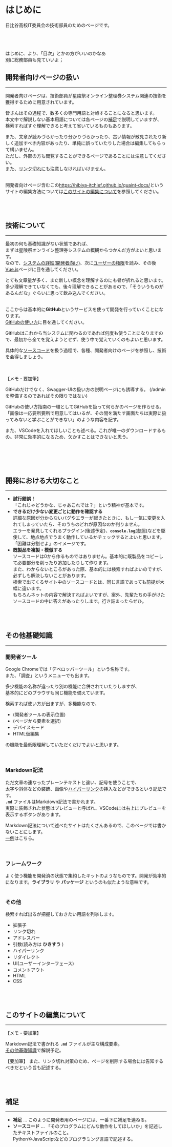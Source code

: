 # はじめに

日比谷高校IT委員会の技術部員のためのページです。  
<br><br><br><br>
はじめに、より、「目次」とかの方がいいのかなあ  
別に総務部員も見ていいよ；
## 開発者向けページの扱い
---

開発者向けページは、技術部員が星陵祭オンライン整理券システム関連の技術を獲得するために用意されています。  

皆さんはその過程で、数多くの専門用語と対峙することになると思います。  
本文中で解説しない基本用語については各ページの[補足](#_9)で説明していますが、  
検索すればすぐ理解できると考えて省いているものもあります。  

また、文章が読みづらかったり分かりづらかったり、古い情報が散見されたり新しく追加すべき内容があったり、単純に誤っていたりした場合は編集してもらって構いません。<br>
ただし、外部の方も閲覧することができるページであることには注意してください。<br>
また、[リンク切れ](#_7)にも注意しなければいけません。<br>
<br>

開発者向けページ含むこの<https://hibiya-itchief.github.io/quaint-docs/>というサイトの編集方法については[このサイトの編集について](#_8)を参照してください。
<br><br><br><br>

## 技術について
---
最初の何も基礎知識がない状態であれば、<br>
まずは星陵祭オンライン整理券システムの概観からつかんだ方がよいと思います。<br>
なので、[システムの詳細(開発者向け)](https://hibiya-itchief.github.io/quaint-docs/developer/system-developer/)、次に[ユーザーの権限](https://hibiya-itchief.github.io/quaint-docs/detail/role/)を読み、その後[Vue.js](https://hibiya-itchief.github.io/quaint-docs/developer/vue-js/)ページに目を通してください。<br>

とても文章量が多く、また新しい概念を理解するのにも骨が折れると思います。<br>
多少理解できていなくても、後々理解できることがあるので、「そういうものがあるんだな」ぐらいに思って飲み込んでください。<br>
<br>

ここからは基本的に**GitHub**というサービスを使って開発を行っていくことになります。<br>
[GitHubの使い方](https://hibiya-itchief.github.io/quaint-docs/developer/github/)に目を通してください。<br>

GitHubはこれから当システムに関わるのであれば何度も使うことになりますので、最初から全てを覚えようとせず、使う中で覚えていくのもよいと思います。<br>

具体的な[ソースコード](#_9)を扱う過程で、各種、開発者向けのページを参照し、技術を会得しましょう。<br>
<br>
<br>

【メモ・要加筆】

GitHubだけでなく、Swagger-UIの扱い方の説明ページにも誘導する。
(/adminを整備するのであればその限りではない)

GitHubの使い方指南の一環としてGitHubを扱って何らかのページを作らせる。<br>
「画像は一応要所要所で用意してはいるが、その間を満たす画面たちは実際に扱ってみないと学ぶことができない」のような内容を記す。

また、VSCodeを入れてほしいことも述べる。これが唯一のダウンロードするもの。非常に効率的になるため、欠かすことはできないと思う。


<br><br><br><br>

## 開発における大切なこと
---
* **試行錯誤！**<br>
「これじゃどうかな、じゃあこれでは？」という精神が基本です。
* **できるだけ少ない変更ごとに動作を確認する**<br>
詳細な原因が分からないバグやエラーが起きたときに、もし一気に変更を入れてしまっていたら、そのうちのどれが原因なのか判りません。<br>
エラーを発見してくれるプラグイン(後述予定)、**`console.log`**[(参照)](https://hibiya-itchief.github.io/quaint-docs/developer/js-ts/#_3)などを駆使して、地点地点でうまく動作しているかチェックするとよいと思います。<br>
「困難は分割せよ」のイメージです。
* **既製品を複製・模倣する**<br>
ソースコードは0から作るものではありません。基本的に既製品をコピーして必要部分を削ったり追加したりして作ります。<br>
また、わからないところがあった際、基本的には検索すればよいのですが、必ずしも解決しないことがあります。<br>
検索で出てくるサイト中のソースコードとは、同じ言語であっても前提が大幅に違います。<br>
もちろんネットの内容で解決すればよいですが、案外、先輩たちの手がけたソースコードの中に答えがあったりします。行き詰まったらぜひ。
<br><br><br><br>

## その他基礎知識
---
### 開発者ツール
Google Chromeでは「デベロッパーツール」という名称です。<br>
また、「調査」というメニューでも出ます。<br>

多少機能の名称が違ったり別の機能に合併されていたりしますが、<br>
基本的にどのブラウザも同じ機能を備えています。<br>

検索すれば使い方が出ますが、多機能なので、<br>

* (開発者ツールの表示位置)
* (ページから要素を選択)
* デバイスモード
* HTML仮編集

の機能を最低限理解していただくだけでよいと思います。
<br><br><br>

### Markdown記法
ただ文章の連なったプレーンテキストと違い、記号を使うことで、<br>
太字や斜体などの装飾、画像や[ハイパーリンク](#_7)の挿入などができるという記法です。<br>
 **`.md`** ファイルはMarkdown記法で書かれます。<br>
実際に装飾された状態はプレビューと呼ばれ、VSCodeには右上にプレビューを表示するボタンがあります。<br>

Markdown記法について述べたサイトはたくさんあるので、このページでは書かないことにします。<br>
[一例](https://qiita.com/kamorits/items/6f342da395ad57468ae3)はこちら。<br><br><br>


### フレームワーク
よく使う機能を開発済の状態で集約したキットのようなものです。開発が効率的になります。**ライブラリ** や **パッケージ** というのも似たような意味です。
<br><br>

### その他
検索すれば出るが把握しておきたい用語を列挙します。

* 拡張子
* リンク切れ
* アドレスバー
* 引数(読み方は **ひきすう** )
* ハイパーリンク
* リダイレクト
* UI(ユーザーインターフェース)
* コメントアウト
* HTML
* CSS
<br><br><br><br>

## このサイトの編集について
---

【メモ・要加筆】

Markdown記法で書かれる **`.md`** ファイルが主な構成要素。<br>
[その他基礎知識](#markdown)で解説予定。<br>

【要加筆】
また、リンク切れ対策のため、ページを削除する場合には告知するべきだという旨も記述する。
<br><br><br><br>

## 補足
---
* **補足** … このように開発者用のページには、一番下に補足を連ねる。
* **ソースコード** … 「そのプログラムにどんな動作をしてほしいか」を記述したテキストファイルのこと。<br>
PythonやJavaScriptなどのプログラミング言語で記述する。
<br><br><br><br>


